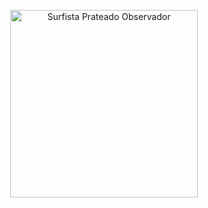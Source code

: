 <p align="center">
  <img src="https://azevedothuu.github.io/perfil/surfista.png" width="300" alt="Surfista Prateado Observador"/>
</p>

